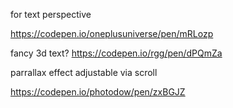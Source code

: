 
for text perspective

https://codepen.io/oneplusuniverse/pen/mRLozp

fancy 3d text?
https://codepen.io/rgg/pen/dPQmZa


parrallax effect adjustable via scroll

https://codepen.io/photodow/pen/zxBGJZ

